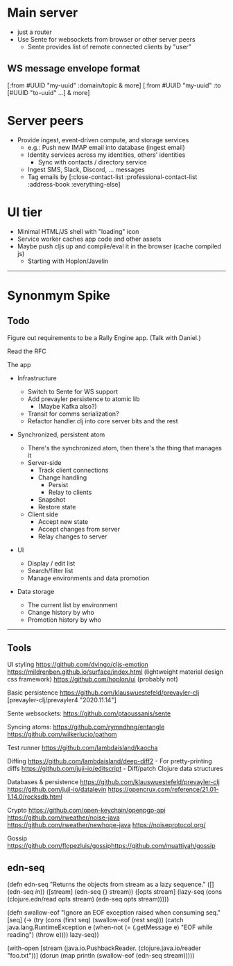 
# Main server

* just a router
* Use Sente for websockets from browser or other server peers
  * Sente provides list of remote connected clients by "user"

## WS message envelope format

[:from #UUID "my-uuid" :domain/topic & more]
[:from #UUID "my-uuid" :to [#UUID "to-uuid" ...] & more]


# Server peers

* Provide ingest, event-driven compute, and storage services
  * e.g.: Push new IMAP email into database (ingest email)
  * Identity services across my identities, others' identities
    * Sync with contacts / directory service
  * Ingest SMS, Slack, Discord, ... messages
  * Tag emails by [:close-contact-list :professional-contact-list :address-book :everything-else]

# UI tier

* Minimal HTML/JS shell with "loading" icon
* Service worker caches app code and other assets
* Maybe push cljs up and compile/eval it in the browser (cache compiled js)
  * Starting with Hoplon/Javelin

-----

# Synonmym Spike

## Todo

Figure out requirements to be a Rally Engine app.  (Talk with Daniel.)

Read the RFC

The app

* Infrastructure
  * Switch to Sente for WS support
  * Add prevayler persistence to atomic lib
    * (Maybe Kafka also?)
  * Transit for comms serialization?
  * Refactor handler.clj into core server bits and the rest

* Synchronized, persistent atom
  * There's the synchronized atom, then there's the thing that manages it
  * Server-side
    * Track client connections
    * Change handling
      * Persist
      * Relay to clients
    * Snapshot
    * Restore state
  * Client side
    * Accept new state
    * Accept changes from server
    * Relay changes to server

* UI
  * Display / edit list
  * Search/filter list
  * Manage environments and data promotion

* Data storage
  * The current list by environment
  * Change history by who
  * Promotion history by who


---------------------------------------------------------------------------------------------------

## Tools

UI styling
https://github.com/dvingo/cljs-emotion
https://mildrenben.github.io/surface/index.html  (lightweight material design css framework)
https://github.com/hoplon/ui  (probably not)


Basic persistence
https://github.com/klauswuestefeld/prevayler-clj [prevayler-clj/prevayler4 "2020.11.14"]


Sente websockets:
https://github.com/ptaoussanis/sente


Syncing atoms:
https://github.com/rymndhng/entangle
https://github.com/wilkerlucio/pathom


Test runner
https://github.com/lambdaisland/kaocha


Diffing
https://github.com/lambdaisland/deep-diff2 - For pretty-printing diffs
https://github.com/juji-io/editscript - Diff/patch Clojure data structures


Databases & persistence
https://github.com/klauswuestefeld/prevayler-clj
https://github.com/juji-io/datalevin
https://opencrux.com/reference/21.01-1.14.0/rocksdb.html

Crypto
https://github.com/open-keychain/openpgp-api
https://github.com/rweather/noise-java
https://github.com/rweather/newhope-java
https://noiseprotocol.org/

Gossip
https://github.com/flopezluis/gossiphttps://github.com/muattiyah/gossip


## edn-seq

(defn edn-seq
  "Returns the objects from stream as a lazy sequence."
  ([]
     (edn-seq *in*))
  ([stream]
     (edn-seq {} stream))
  ([opts stream]
     (lazy-seq (cons (clojure.edn/read opts stream) (edn-seq opts stream)))))

(defn swallow-eof
  "Ignore an EOF exception raised when consuming seq."
  [seq]
  (-> (try
        (cons (first seq) (swallow-eof (rest seq)))
        (catch java.lang.RuntimeException e
          (when-not (= (.getMessage e) "EOF while reading")
            (throw e))))
      lazy-seq))

(with-open [stream (java.io.PushbackReader. (clojure.java.io/reader "foo.txt"))]
  (dorun (map println (swallow-eof (edn-seq stream)))))
